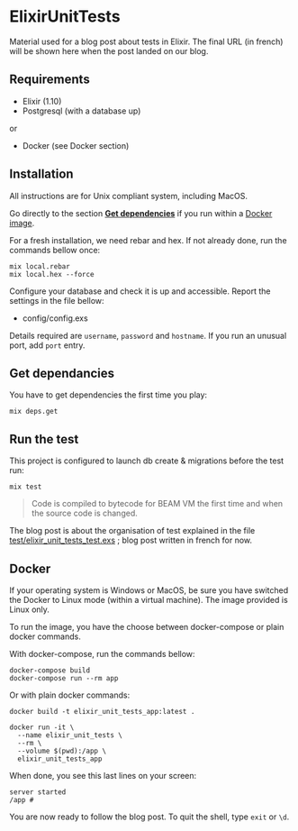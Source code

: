 # ElixirUnitTests

Material used for a blog post about tests in Elixir. The final URL (in french)
will be shown here when the post landed on our blog.

## Requirements

- Elixir (1.10)
- Postgresql (with a database up)

or

- Docker (see Docker section)

## Installation

All instructions are for Unix compliant system, including MacOS.

Go directly to the section **[Get dependencies](#get-dependancies)** if you run
within a [Docker image](#docker).

For a fresh installation, we need rebar and hex. If not already done, run
the commands bellow once:

```shell
mix local.rebar
mix local.hex --force
```

Configure your database and check it is up and accessible. Report the
settings in the file bellow:

- config/config.exs

Details required are `username`, `password` and `hostname`. If you run
an unusual port, add `port` entry.

## Get dependancies

You have to get dependencies the first time you play:

```
mix deps.get
```

## Run the test

This project is configured to launch db create & migrations before the test run:

```
mix test
```

> Code is compiled to bytecode for BEAM VM the first time and when the source
> code is changed.

The blog post is about the organisation of test explained in the file
[test/elixir_unit_tests_test.exs](test/elixir_unit_tests_test.exs) ; blog post
written in french for now.

## Docker

If your operating system is Windows or MacOS, be sure you have switched the
Docker to Linux mode (within a virtual machine). The image provided is Linux
only.

To run the image, you have the choose between docker-compose or plain docker
commands.

With docker-compose, run the commands bellow:

```
docker-compose build
docker-compose run --rm app
```

Or with plain docker commands:

```
docker build -t elixir_unit_tests_app:latest .

docker run -it \
  --name elixir_unit_tests \
  --rm \
  --volume $(pwd):/app \
  elixir_unit_tests_app
```

When done, you see this last lines on your screen:

```
server started
/app #
```

You are now ready to follow the blog post. To quit the shell, type `exit` or
`\d`.

